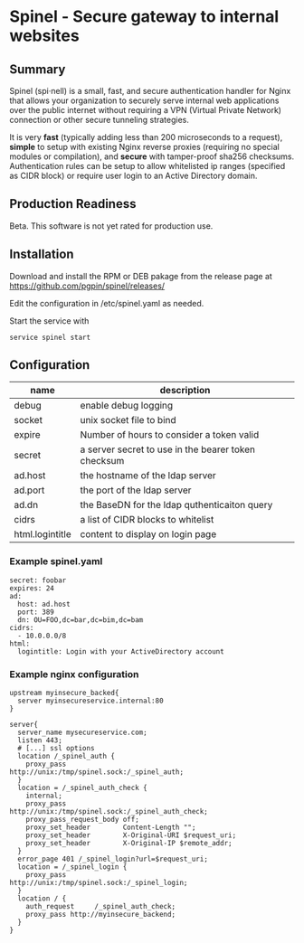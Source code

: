 # Spinel - Secure gateway to internal websites 

## Summary
Spinel (spi·nell) is a small, fast, and secure authentication handler for Nginx that allows your organization to securely serve internal web applications over the public internet without requiring a VPN (Virtual Private Network) connection or other secure tunneling strategies.

It is very **fast** (typically adding less than 200 microseconds to a request), **simple** to setup with existing Nginx reverse proxies (requiring no special modules or compilation), and **secure** with tamper-proof sha256 checksums. Authentication rules can be setup to allow whitelisted ip ranges (specified as CIDR block) or require user login to an Active Directory domain.

## Production Readiness
Beta. This software is not yet rated for production use.

## Installation
Download and install the RPM or DEB pakage from the release page at https://github.com/pgpin/spinel/releases/

Edit the configuration in /etc/spinel.yaml as needed.

Start the service with 

    service spinel start

## Configuration
|name| description|
|---|---|
|debug|enable debug logging|
|socket|unix socket file to bind|
|expire|Number of hours to consider a token valid|
|secret|a server secret to use in the bearer token checksum|
|ad.host|the hostname of the ldap server|
|ad.port|the port of the ldap server|
|ad.dn|the BaseDN for the ldap quthenticaiton query|
|cidrs|a list of CIDR blocks to whitelist|
|html.logintitle|content to display on login page|

### Example spinel.yaml

    secret: foobar
    expires: 24
    ad:
      host: ad.host 
      port: 389
      dn: OU=FOO,dc=bar,dc=bim,dc=bam
    cidrs:
      - 10.0.0.0/8
    html:
      logintitle: Login with your ActiveDirectory account 

### Example nginx configuration

    upstream myinsecure_backed{
      server myinsecureservice.internal:80
    }

    server{
      server_name mysecureservice.com;
      listen 443;
      # [...] ssl options 
      location /_spinel_auth {
        proxy_pass              http://unix:/tmp/spinel.sock:/_spinel_auth;
      }
      location = /_spinel_auth_check {
        internal;
        proxy_pass              http://unix:/tmp/spinel.sock:/_spinel_auth_check;
        proxy_pass_request_body off;
        proxy_set_header        Content-Length "";
        proxy_set_header        X-Original-URI $request_uri;
        proxy_set_header        X-Original-IP $remote_addr;
      }
      error_page 401 /_spinel_login?url=$request_uri;
      location = /_spinel_login {
        proxy_pass              http://unix:/tmp/spinel.sock:/_spinel_login;
      }
      location / {
        auth_request     /_spinel_auth_check;
        proxy_pass http://myinsecure_backend;
      }
    }

